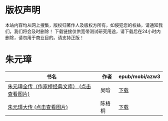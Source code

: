 # 版权声明

本站内容均从网上搜集，版权归著作人及版权方所有，如侵犯您的权益，请通知我们，我们将会及时删除！ 下载链接仅供宽带测试研究用途，请下载后在24小时内删除，请勿用于商业目的。请支持正版！

# 朱元璋

| 书名 | 作者 | epub/mobi/azw3 |
| --- | --- | --- |
| [朱元璋全传（作家榜经典文库） (点击查看图片)](https://www.dushupai.com/attachment/2024/06/09/514851c4f7c66d0c.jpg) | 吴晗 | [下载](https://url89.ctfile.com/f/31084289-1356983887-bd4457?p=8866) |
| [朱元璋大传 (点击查看图片)](https://www.dushupai.com/attachment/2024/06/08/144af1ce0f4ec32e.jpg) | 陈梧桐 | [下载](https://url89.ctfile.com/f/31084289-1357051045-81c76b?p=8866) |
